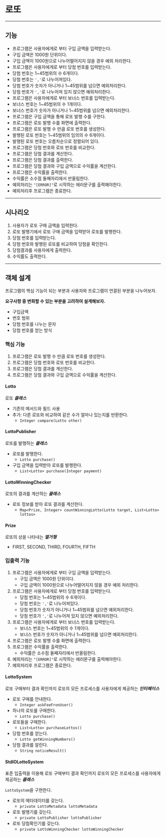 # 로또

---

## 기능

- 프로그램은 사용자에게로 부터 구입 금액을 입력받는다.
- 구입 금액은 1000원 단위이다.
- 구입 금액이 1000원으로 나누어떨어지지 않을 경우 예외 처리한다.
- 프로그램은 사용자에게로 부터 당첨 번호를 입력받는다.
- 당첨 번호는 1~45범위의 수 6개이다.
- 당첨 번호는 `','`로 나누어져있다.
- 당첨 번호가 숫자가 아니거나 1~45범위를 넘으면 예외처리한다.
- 당첨 번호가 `','`로 나누어져 있지 않으면 예외처리한다.
- 프로그램은 사용자에게로 부터 보너스 번호를 입력받는다.
- 보너스 번호는 1~45범위의 수 1개이다.
- 보너스 번호가 숫자가 아니거나 1~45범위를 넘으면 예외처리한다.
- 프로그램은 구입 금액을 통해 로또 발행 수를 구한다.
- 프로그램은 로또 발행 수를 화면에 출력한다.
- 프로그램은 로또 발행 수 만큼 로또 번호를 생성한다.
- 발행된 로또 번호는 1~45범위의 임의의 수 6개이다.
- 발행된 로또 번호는 오름차순으로 정렬되어 있다.
- 프로그램은 당첨 번호와 로또 번호를 비교한다.
- 프로그램은 당첨 결과를 계산한다.
- 프로그램은 당첨 결과를 출력한다.
- 프로그램은 당첨 결과와 구입 금액으로 수익률을 계산한다.
- 프로그램은 수익률을 출력한다.
- 수익률은 소수점 둘째자리에서 반올림한다.
- 예외처리는 `"[ERROR]"`로 시작하는 에러문구를 출력해야한다.
- 예외처리후 프로그램은 종료한다.

---

## 시나리오

1. 사용자가 로또 구매 금액을 입력한다.
2. 로또 발행기에서 로또 구매 금액을 입력받아 로또를 발행한다.
3. 당첨 번호를 입력받는다.
4. 당첨 번호와 발행된 로또를 비교하여 당첨을 확인한다.
5. 당첨결과를 사용자에게 출력한다.
6. 수익률도 출력한다.

---

## 객체 설계

프로그램의 핵심 기능이 되는 부분과 사용자와 프로그램이 연결된 부분을 나누어보자.

**요구사항 중 변화할 수 있는 부분을 고려하여 설계해보자.**
- 구입금액
- 번호 범위
- 당첨 번호를 나누는 문자
- 당첨 번호를 얻는 방식

### 핵심 기능

1. 프로그램은 로또 발행 수 만큼 로또 번호를 생성한다.
2. 프로그램은 당첨 번호와 로또 번호를 비교한다.
3. 프로그램은 당첨 결과를 계산한다.
4. 프로그램은 당첨 결과와 구입 금액으로 수익률을 계산한다.

#### Lotto

로또 ***클래스***

- 기존의 메서드와 필드 사용
- 추가: 다른 로또와 비교하여 같은 수가 얼마나 있는지를 반환한다.
  - `Integer compare(Lotto other)`

#### LottoPublisher

로또를 발행하는 ***클래스***

- 로또를 발행한다.
  - `Lotto purchase()`
- 구입 금액을 입력받아 로또를 발행한다.
  - `List<Lotto> purchase(Integer payment)`

#### LottoWinningChecker

로또의 결과를 계산하는 ***클래스***

- 로또 정보를 받아 로또 결과를 계산한다.
  - `Map<Prize, Integer> countWinningLotto(Lotto target, List<Lotto> lottos>`

#### Prize

로또의 상을 나타내는 ***열거형***

- FIRST, SECOND, THIRD, FOURTH, FIFTH

### 입출력 기능

1. 프로그램은 사용자에게로 부터 구입 금액을 입력받는다.
   - 구입 금액은 1000원 단위이다.
   - 구입 금액이 1000원으로 나누어떨어지지 않을 경우 예외 처리한다.
2. 프로그램은 사용자에게로 부터 당첨 번호를 입력받는다.
   - 당첨 번호는 1~45범위의 수 6개이다.
   - 당첨 번호는 `','`로 나누어져있다.
   - 당첨 번호가 숫자가 아니거나 1~45범위를 넘으면 예외처리한다. 
   - 당첨 번호가 `','`로 나누어져 있지 않으면 예외처리한다.
3. 프로그램은 사용자에게로 부터 보너스 번호를 입력받는다.
   - 보너스 번호는 1~45범위의 수 1개이다.
   - 보너스 번호가 숫자가 아니거나 1~45범위를 넘으면 예외처리한다.
4. 프로그램은 로또 발행 수를 화면에 출력한다.
5. 프로그램은 수익률을 출력한다.
   - 수익률은 소수점 둘째자리에서 반올림한다.
6. 예외처리는 `"[ERROR]"`로 시작하는 에러문구를 출력해야한다.
7. 예외처리후 프로그램은 종료한다.

#### LottoSystem

로또 구매부터 결과 확인까지 로또의 모든 프로세스를 사용자에게 제공하는 ***인터페이스***

- 로또 구매를 안내한다.
  - `Integer askFeeFronUser()`
- 하나의 로또를 구매한다.
  - `Lotto purchase()`
- 로또들을 구매한다.
  - `List<Lotto> purchaseLottos()`
- 당첨 번호를 얻는다.
  - `Lotto getWinningNumbers()`
- 당첨 결과를 알린다.
  - `String noticeResult()`

#### StdIOLottoSystem

표준 입출력을 이용해 로또 구매부터 결과 확인까지 로또의 모든 프로세스를 사용자에게 제공하는 ***클래스***

`LottoSystem`을 구현한다.

- 로또의 메타데이터를 갖는다.
    - `private LottoMetadata lottoMetadata`
- 로또 발행기를 갖는다.
    - `private LottoPublisher lottoPublisher`
- 로또 당첨확인기를 갖는다.
    - `private LottoWinningChecker lottoWinningChecker`
